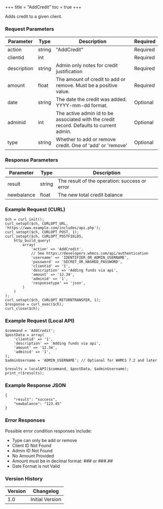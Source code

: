 +++
title = "AddCredit"
toc = true
+++

Adds credit to a given client.

### Request Parameters

| Parameter | Type | Description | Required |
| --------- | ---- | ----------- | -------- |
| action | string | "AddCredit" | Required |
| clientid | int |  | Required |
| description | string | Admin only notes for credit justification | Required |
| amount | float | The amount of credit to add or remove. Must be a positive value. | Required |
| date | string | The date the credit was added. YYYY-mm-dd format. | Optional |
| adminid | int | The active admin id to be associated with the credit record. Defaults to current admin. | Optional |
| type | string | Whether to add or remove credit. One of 'add' or 'remove' | Optional |

### Response Parameters

| Parameter | Type | Description |
| --------- | ---- | ----------- |
| result | string | The result of the operation: success or error |
| newbalance | float | The new total credit balance |


### Example Request (CURL)

```
$ch = curl_init();
curl_setopt($ch, CURLOPT_URL, 'https://www.example.com/includes/api.php');
curl_setopt($ch, CURLOPT_POST, 1);
curl_setopt($ch, CURLOPT_POSTFIELDS,
    http_build_query(
        array(
            'action' => 'AddCredit',
            // See https://developers.whmcs.com/api/authentication
            'username' => 'IDENTIFIER_OR_ADMIN_USERNAME',
            'password' => 'SECRET_OR_HASHED_PASSWORD',
            'clientid' => '1',
            'description' => 'Adding funds via api',
            'amount' => '12.34',
            'adminid' => '1',
            'responsetype' => 'json',
        )
    )
);
curl_setopt($ch, CURLOPT_RETURNTRANSFER, 1);
$response = curl_exec($ch);
curl_close($ch);
```


### Example Request (Local API)

```
$command = 'AddCredit';
$postData = array(
    'clientid' => '1',
    'description' => 'Adding funds via api',
    'amount' => '12.34',
    'adminid' => '1',
);
$adminUsername = 'ADMIN_USERNAME'; // Optional for WHMCS 7.2 and later

$results = localAPI($command, $postData, $adminUsername);
print_r($results);
```


### Example Response JSON

```
{
    "result": "success",
    "newbalance": "123.45"
}
```


### Error Responses

Possible error condition responses include:

* Type can only be add or remove
* Client ID Not Found
* Admin ID Not Found
* No Amount Provided
* Amount must be in decimal format: ### or ###.##
* Date Format is not Valid


### Version History

| Version | Changelog |
| ------- | --------- |
| 1.0 | Initial Version |

